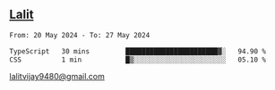 ## [Lalit](https://lalit.sh)

<!--START_SECTION:waka-->

```txt
From: 20 May 2024 - To: 27 May 2024

TypeScript   30 mins         ███████████████████████▓░   94.90 %
CSS          1 min           █▒░░░░░░░░░░░░░░░░░░░░░░░   05.10 %
```

<!--END_SECTION:waka-->

lalitvijay9480@gmail.com
